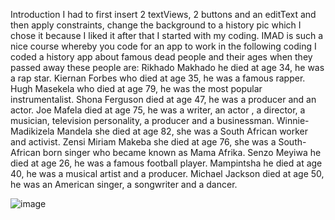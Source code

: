 Introduction
I had to first insert  2 textViews, 2 buttons and an editText and then apply constraints, change the background to a history pic which I chose it because I liked it after that I started with my coding. 
IMAD is such a nice course whereby you code for an app to work in the following coding I coded a history app about famous dead people  and their ages when they passed away these people are:
Rikhado Makhado he died at age 34, he was a rap star.
Kiernan Forbes who died at age 35, he was a famous rapper.
Hugh Masekela who died at age 79, he was the most popular instrumentalist.
Shona Ferguson died at age 47, he was a producer and an actor.
Joe Mafela died at age 75, he was a writer, an actor , a director, a musician, television personality, a producer and a businessman.
Winnie-Madikizela Mandela she died at age 82, she was a South African worker and activist.
Zensi Miriam Makeba she died at age 76, she was a South-African born singer who became known as Mama Afrika.
Senzo Meyiwa he died at age 26, he was a famous football player.
Mampintsha he died at age 40, he was a musical artist and a producer.
Michael Jackson died at age 50, he was an American singer, a songwriter and a dancer.

![image](https://github.com/zikho123/zikho123/assets/160750098/ff2a1271-9f2f-42ea-9b46-9065036b0cfa)
